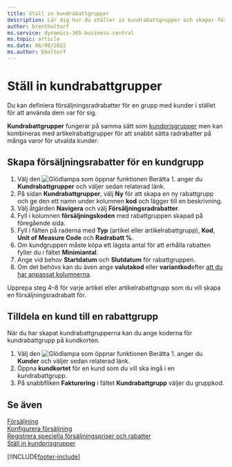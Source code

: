 ```yaml
---
title: Ställ in kundrabattgrupper
description: Lär dig hur du ställer in kundrabattgrupper och skapar försäljningsrabatter för dessa grupper.
author: brentholtorf
ms.service: dynamics-365-business-central
ms.topic: article
ms.date: 06/08/2022
ms.author: bholtorf
---
```

# <a name="set-up-customer-discount-groups"></a>Ställ in kundrabattgrupper

Du kan definiera försäljningsradrabatter för en grupp med kunder i stället för att använda dem var för sig.

**Kundrabattgrupper** fungerar på samma sätt som [kundprisgrupper](sales-how-to-set-up-customer-price-groups.md) men kan kombineras med artikelrabattgrupper för att snabbt sätta radrabatter på många varor för utvalda kunder.

## <a name="create-sales-line-discounts-for-a-customer-group"></a>Skapa försäljningsrabatter för en kundgrupp

1. Välj den ![Glödlampa som öppnar funktionen Berätta 1.](media/ui-search/search_small.png "Berätta för mig vad du vill göra") anger du **Kundrabattgrupper** och väljer sedan relaterad länk.
2. På sidan **Kundrabattgrupper**, välj **Ny** för att skapa en ny rabattgrupp och ge den ett namn under kolumnen **kod** och lägger till en beskrivning.
3. Välj åtgärden **Navigera** och välj **Försäljningsradrabatter**.
4. Fyll i kolumnen **försäljningskoden** med rabattgruppen skapad på föregående sida.
5. Fyll i fälten på raderna med **Typ** (artikel eller artikelrabattgrupp), **Kod**, **Unit of Measure Code** och **Radrabatt %**.
6. Om kundgruppen måste köpa ett lägsta antal för att erhålla rabatten fyller du i fältet **Minimiantal**.
7. Ange vid behov **Startdatum** och **Slutdatum** för rabattgruppen.
8. Om det behövs kan du även ange **valutakod** eller **variantkod**efter [att du har anpassat kolumnerna](ui-personalization-user.md).

Upprepa steg 4–8 för varje artikel eller artikelrabattgrupp som du vill skapa en försäljningsradrabatt för.

## <a name="assign-a-customer-to-a-discount-group"></a>Tilldela en kund till en rabattgrupp

När du har skapat kundrabattgrupperna kan du ange koderna för kundrabattgrupp på kundkorten.

1. Välj den ![Glödlampa som öppnar funktionen Berätta 1.](media/ui-search/search_small.png "Berätta för mig vad du vill göra") anger du **Kunder** och väljer sedan relaterad länk.
2. Öppna  **kundkortet** för en kund som du vill ska ingå i en kundrabattgrupp.
3. På snabbfliken **Fakturering** i fältet **Kundrabattgrupp** väljer du gruppkod.

## <a name="see-also"></a>Se även

[Försäljning](sales-manage-sales.md)  
[Konfigurera försäljning](sales-setup-sales.md)  
[Registrera speciella försäljningspriser och rabatter](sales-how-record-sales-price-discount-payment-agreements.md)  
[Ställ in kundprisgrupper](sales-how-to-set-up-customer-price-groups.md)  

[!INCLUDE[footer-include](includes/footer-banner.md)]
